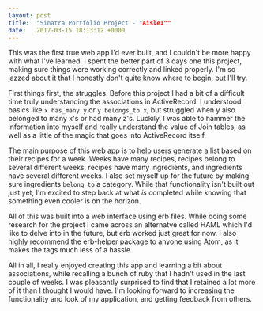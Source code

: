 ```yaml
---
layout: post
title:  "Sinatra Portfolio Project - "Aisle1""
date:   2017-03-15 18:13:12 +0000
---
```



This was the first true web app I'd ever built, and I couldn't be more happy with what I've learned. I spent the better part of 3 days one this project, making sure things were working correctly and linked properly. I'm so jazzed about it that I honestly don't quite know where to begin, but I'll try.

First things first, the struggles. Before this project I had a bit of a difficult time truly understanding the associations in ActiveRecord. I understood basics like `x has_many y` or `y belongs_to x`, but struggled when y also belonged to many x's or had many z's. Luckily, I was able to hammer the information into myself and really understand the value of Join tables, as well as a little of the magic that goes into ActiveRecord itself.

The main purpose of this web app is to help users generate a list based on their recipes for a week. Weeks have many recipes, recipes belong to several different weeks, recipes have many ingredients, and ingredients have several different weeks. I also set myself up for the future by making sure ingredients `belong_to` a category. While that functionality isn't built out just yet, I'm excited to step back at what *is* completed while knowing that something even cooler is on the horizon.

All of this was built into a web interface using erb files. While doing some research for the project I came across an alternatve called HAML which I'd like to delve into in the future, but erb worked just great for now. I also highly recommend the erb-helper package to anyone using Atom, as it makes the tags much less of a hassle.

All in all, I really enjoyed creating this app and learning a bit about associations, while recalling a bunch of ruby that I hadn't used in the last couple of weeks. I was pleasantly surprised to find that I retained a lot more of it than I thought I would have. I'm looking forward to increasing the functionality and look of my application, and getting feedback from others.
